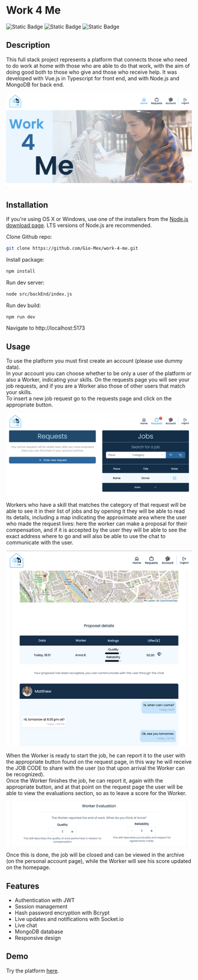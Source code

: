 # Work 4 Me
![Static Badge](https://img.shields.io/badge/TYPESCRIPT-black?style=for-the-badge&logo=typeScript)
![Static Badge](https://img.shields.io/badge/VUE.js-black?style=for-the-badge&logo=Vue.js)
![Static Badge](https://img.shields.io/badge/Node.js-black?style=for-the-badge&logo=Node.js)

## Description

This full stack project represents a platform that connects those who need to do work at home with those who are able to do that work, with the aim of doing good both to those who give and those who receive help. It was developed with Vue.js in Typescript for front end, and with Node.js and MongoDB for back end.

![Screenshot of home hero](public/home-img.png)

## Installation

If you're using OS X or Windows, use one of the installers from the
 [Node.js download page](https://nodejs.org/en/download/). LTS versions of
  Node.js are recommended.

Clone Github repo:

```bash
git clone https://github.com/Gio-Mex/work-4-me.git
```

Install package:

```bash
npm install
```

Run dev server:

```bash
node src/backEnd/index.js
```

Run dev build:
```bash
npm run dev
```

Navigate to http://localhost:5173

## Usage 
To use the platform you must first create an account (please use dummy data).  
In your account you can choose whether to be only a user of the platform or also a Worker, indicating your skills.
On the requests page you will see your job requests, and if you are a Worker also those of other users that match your skills.  
To insert a new job request go to the requests page and click on the appropriate button.

![Screenshot requests page](public/reqs-page-img.png)

Workers who have a skill that matches the category of that request will be able to see it in their list of jobs and by opening it they will be able to read its details, including a map indicating the approximate area where the user who made the request lives: here the worker can make a proposal for their compensation, and if it is accepted by the user they will be able to see the exact address where to go and will also be able to use the chat to communicate with the user.

![Screenshot request details page](public/req-details-img.png)

When the Worker is ready to start the job, he can report it to the user with the appropriate button found on the request page, in this way he will receive the JOB CODE to share with the user (so that upon arrival the Worker can be recognized).   
Once the Worker finishes the job, he can report it, again with the appropriate button, and at that point on the request page the user will be able to view the evaluations section, so as to leave a score for the Worker.

![Screenshot job evaluation page](public/ratings-img.png)

Once this is done, the job will be closed and can be viewed in the archive (on the personal account page), while the Worker will see his score updated on the homepage.

## Features

- Authentication with JWT
- Session management
- Hash password encryption with Bcrypt
- Live updates and notifications with Socket.io
- Live chat
- MongoDB database
- Responsive design

## Demo

Try the platform [here](https://vwork-4-me.netlify.app).